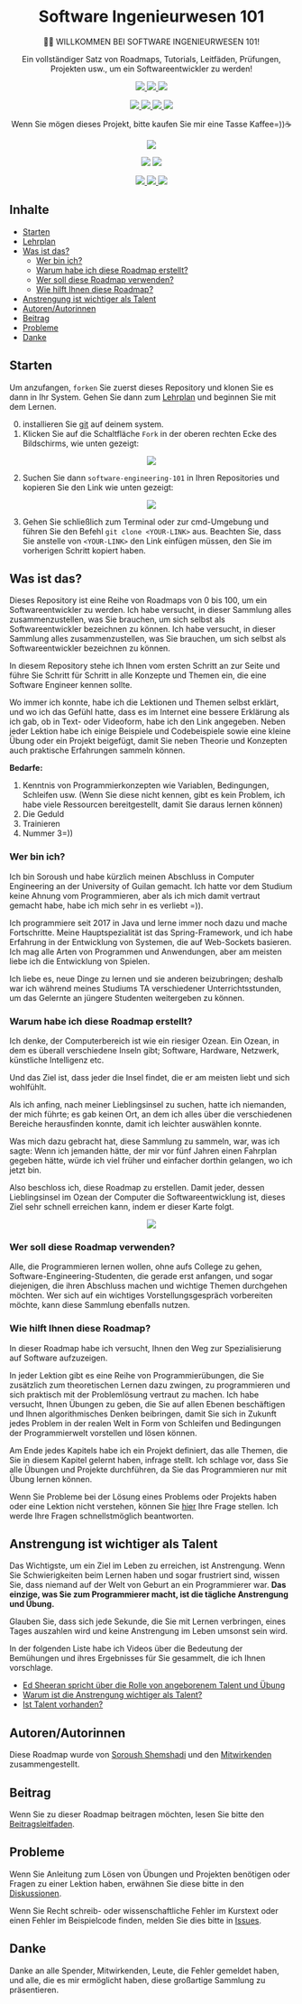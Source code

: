 <p align="center">
 <h1 align="center">Software Ingenieurwesen 101</h1>
 <p align="center">🧑‍💻 WILLKOMMEN BEI SOFTWARE INGENIEURWESEN 101!</p>
 <p align="center">Ein vollständiger Satz von Roadmaps, Tutorials, Leitfäden, Prüfungen, Projekten usw., um ein Softwareentwickler zu werden!</p>
</p>
<p align="center">
    <a href="https://github.com/shuoros/software-engineering-101/tree/main/contents">
      		<img src="https://badgify.thex.solutions/api/badge/link?title=0%20Lektionen&icon=book&size=m&bg=random" />
    </a>
    <a href="https://github.com/shuoros/software-engineering-101/tree/main/contents">
      		<img src="https://badgify.thex.solutions/api/badge/link?title=3%20Sprachen&icon=language&size=m&bg=random" />
    </a>
	  <a href="https://github.com/TheXSolutions/badgify/blob/main/LICENSE">
      		<img src="https://badgify.thex.solutions/api/badge/link?title=CC0-1.0&icon=scale-balanced&size=m&bg=random" />
    </a>
</p>
<p align="center">
    <a href="https://github.com/shuoros/software-engineering-101/issues/new/choose">
      		<img src="https://badgify.thex.solutions/api/badge/title?title=Probleme%20melden&bg=gray&size=m&theme=edge" />
    </a>
    <a href="https://github.com/shuoros/software-engineering-101/issues/new/choose">
      		<img src="https://badgify.thex.solutions/api/badge/title?title=Inhalt%20anfordern&bg=gray&size=m&theme=edge" />
    </a>
    <a href="#beitrag">
      		<img src="https://badgify.thex.solutions/api/badge/title?title=Beitragen&bg=gray&size=m&theme=edge" />
    </a>
    <a href="#inhalte">
      		<img src="https://badgify.thex.solutions/api/badge/title?title=Wie%20benutzt%20man&bg=gray&size=m&theme=edge" />
    </a>
</p>
<p align="center">
	Wenn Sie mögen dieses Projekt, bitte kaufen Sie mir eine Tasse Kaffee=))☕
</p>
<p align="center">
	<a href="https://commerce.coinbase.com/checkout/6e1472f5-3481-4949-84cf-a915e0cb8d0c)">
      		<img src="https://badgify.thex.solutions/api/badge/link?title=Spenden%20mit%20Crypto&icon=hand-holding-dollar&bg=ef730f&size=m&theme=edge" />
	</a>
</p>
<p align="center">
	<img src="https://badgify.thex.solutions/api/badge/icon?icon=heart&bg=fff&color=f23d96&size=s" /> <img src="https://badgify.thex.solutions/api/badge/icon?icon=peace&bg=fff&color=0286a9&size=s" />
</p>
<p align="center">
	<a href="https://github.com/shuoros/software-engineering-101/blob/main/README.md">
		<img src="https://badgify.thex.solutions/api/badge/link?title=ENGLISH&icon=flag.us&bg=254a79&size=m" />
	</a>
  <a href="https://github.com/shuoros/software-engineering-101/tree/main/README/DE.md">
		<img src="https://badgify.thex.solutions/api/badge/link?title=DEUTSCH&icon=flag.de&bg=fff&size=m" />
	</a>
    <a href="https://github.com/shuoros/software-engineering-101/tree/main/README/FA.md">
		<img src="https://badgify.thex.solutions/api/badge/link?title=%D9%BE%D8%A7%D8%B1%D8%B3%DB%8C&icon=flag.ir&bg=fff&size=m" />
	</a>
</p>

## Inhalte
- [Starten](#starten)
- [Lehrplan](https://github.com/shuoros/software-engineering-101/tree/main/syllabus/DE/README.md)
- [Was ist das?](#was-ist-das)
  - [Wer bin ich?](#wer-bin-ich)
  - [Warum habe ich diese Roadmap erstellt?](#warum-habe-ich-diese-roeadmap-erstellt)
  - [Wer soll diese Roadmap verwenden?](#wer-soll-diese-roadmap-verwenden)
  - [Wie hilft Ihnen diese Roadmap?](#wie-hillft-ihnen-diese-roadmap)
- [Anstrengung ist wichtiger als Talent](#anstrengung-ist-wichtiger-als-talent)
- [Autoren/Autorinnen](#autoren/autorinnen)
- [Beitrag](#beitrag)
- [Probleme](#probleme)
- [Danke](#danke)

## Starten
Um anzufangen, `forken` Sie zuerst dieses Repository und klonen Sie es dann in Ihr System. Gehen Sie dann zum [Lehrplan](https://github.com/shuoros/software-engineering-101/tree/main/syllabus/DE/README.md) und beginnen Sie mit dem Lernen.

0. installieren Sie [git](https://git-scm.com/downloads) auf deinem system.
1. Klicken Sie auf die Schaltfläche `Fork` in der oberen rechten Ecke des Bildschirms, wie unten gezeigt:

<p align="center">
  <img src="https://user-images.githubusercontent.com/45015114/176385309-cd358e30-e52e-498b-a7c1-6a8a214e71a1.png"/>
</p>

2. Suchen Sie dann `software-engineering-101` in Ihren Repositories und kopieren Sie den Link wie unten gezeigt:

<p align="center">
  <img src="https://user-images.githubusercontent.com/45015114/176386329-847f545e-06e4-4349-8895-b5e680b735f3.png"/>
</p>

3. Gehen Sie schließlich zum Terminal oder zur cmd-Umgebung und führen Sie den Befehl `git clone <YOUR-LINK>` aus. Beachten Sie, dass Sie anstelle von `<YOUR-LINK>` den Link einfügen müssen, den Sie im vorherigen Schritt kopiert haben.

## Was ist das?
Dieses Repository ist eine Reihe von Roadmaps von 0 bis 100, um ein Softwareentwickler zu werden. Ich habe versucht, in dieser Sammlung alles zusammenzustellen, was Sie brauchen, um sich selbst als Softwareentwickler bezeichnen zu können.
Ich habe versucht, in dieser Sammlung alles zusammenzustellen, was Sie brauchen, um sich selbst als Softwareentwickler bezeichnen zu können.

In diesem Repository stehe ich Ihnen vom ersten Schritt an zur Seite und führe Sie Schritt für Schritt in alle Konzepte und Themen ein, die eine Software Engineer kennen sollte.

Wo immer ich konnte, habe ich die Lektionen und Themen selbst erklärt, und wo ich das Gefühl hatte, dass es im Internet eine bessere Erklärung als ich gab, ob in Text- oder Videoform, habe ich den Link angegeben.
Neben jeder Lektion habe ich einige Beispiele und Codebeispiele sowie eine kleine Übung oder ein Projekt beigefügt, damit Sie neben Theorie und Konzepten auch praktische Erfahrungen sammeln können.

**Bedarfe:**
1. Kenntnis von Programmierkonzepten wie Variablen, Bedingungen, Schleifen usw. (Wenn Sie diese nicht kennen, gibt es kein Problem, ich habe viele Ressourcen bereitgestellt, damit Sie daraus lernen können)
2. Die Geduld
3. Trainieren
4. Nummer 3=))

### Wer bin ich?
Ich bin Soroush und habe kürzlich meinen Abschluss in Computer Engineering an der University of Guilan gemacht. Ich hatte vor dem Studium keine Ahnung vom Programmieren, aber als ich mich damit vertraut gemacht habe, habe ich mich sehr in es verliebt =)).

Ich programmiere seit 2017 in Java und lerne immer noch dazu und mache Fortschritte. Meine Hauptspezialität ist das Spring-Framework, und ich habe Erfahrung in der Entwicklung von Systemen, die auf Web-Sockets basieren. Ich mag alle Arten von Programmen und Anwendungen, aber am meisten liebe ich die Entwicklung von Spielen.

Ich liebe es, neue Dinge zu lernen und sie anderen beizubringen; deshalb war ich während meines Studiums TA verschiedener Unterrichtsstunden, um das Gelernte an jüngere Studenten weitergeben zu können.

### Warum habe ich diese Roadmap erstellt?
Ich denke, der Computerbereich ist wie ein riesiger Ozean. Ein Ozean, in dem es überall verschiedene Inseln gibt; Software, Hardware, Netzwerk, künstliche Intelligenz etc.

Und das Ziel ist, dass jeder die Insel findet, die er am meisten liebt und sich wohlfühlt.

Als ich anfing, nach meiner Lieblingsinsel zu suchen, hatte ich niemanden, der mich führte; es gab keinen Ort, an dem ich alles über die verschiedenen Bereiche herausfinden konnte, damit ich leichter auswählen konnte.

Was mich dazu gebracht hat, diese Sammlung zu sammeln, war, was ich sagte: Wenn ich jemanden hätte, der mir vor fünf Jahren einen Fahrplan gegeben hätte, würde ich viel früher und einfacher dorthin gelangen, wo ich jetzt bin.

Also beschloss ich, diese Roadmap zu erstellen. Damit jeder, dessen Lieblingsinsel im Ozean der Computer die Softwareentwicklung ist, dieses Ziel sehr schnell erreichen kann, indem er dieser Karte folgt.

<p align="center">
  <img src="https://user-images.githubusercontent.com/45015114/176987929-b86f6111-2ded-4e12-9cce-c2e3e86cab5f.jpg"/>
</p>

### Wer soll diese Roadmap verwenden?
Alle, die Programmieren lernen wollen, ohne aufs College zu gehen, Software-Engineering-Studenten, die gerade erst anfangen, und sogar diejenigen, die ihren Abschluss machen und wichtige Themen durchgehen möchten. Wer sich auf ein wichtiges Vorstellungsgespräch vorbereiten möchte, kann diese Sammlung ebenfalls nutzen.

### Wie hilft Ihnen diese Roadmap?
In dieser Roadmap habe ich versucht, Ihnen den Weg zur Spezialisierung auf Software aufzuzeigen.

In jeder Lektion gibt es eine Reihe von Programmierübungen, die Sie zusätzlich zum theoretischen Lernen dazu zwingen, zu programmieren und sich praktisch mit der Problemlösung vertraut zu machen. Ich habe versucht, Ihnen Übungen zu geben, die Sie auf allen Ebenen beschäftigen und Ihnen algorithmisches Denken beibringen, damit Sie sich in Zukunft jedes Problem in der realen Welt in Form von Schleifen und Bedingungen der Programmierwelt vorstellen und lösen können.

Am Ende jedes Kapitels habe ich ein Projekt definiert, das alle Themen, die Sie in diesem Kapitel gelernt haben, infrage stellt. Ich schlage vor, dass Sie alle Übungen und Projekte durchführen, da Sie das Programmieren nur mit Übung lernen können.

Wenn Sie Probleme bei der Lösung eines Problems oder Projekts haben oder eine Lektion nicht verstehen, können Sie [hier](https://github.com/shuoros/software-engineering-101/discussions) Ihre Frage stellen. Ich werde Ihre Fragen schnellstmöglich beantworten.

## Anstrengung ist wichtiger als Talent
Das Wichtigste, um ein Ziel im Leben zu erreichen, ist Anstrengung. Wenn Sie Schwierigkeiten beim Lernen haben und sogar frustriert sind, wissen Sie, dass niemand auf der Welt von Geburt an ein Programmierer war.
**Das einzige, was Sie zum Programmierer macht, ist die tägliche Anstrengung und Übung.**

Glauben Sie, dass sich jede Sekunde, die Sie mit Lernen verbringen, eines Tages auszahlen wird und keine Anstrengung im Leben umsonst sein wird.

In der folgenden Liste habe ich Videos über die Bedeutung der Bemühungen und ihres Ergebnisses für Sie gesammelt, die ich Ihnen vorschlage.

- [Ed Sheeran spricht über die Rolle von angeborenem Talent und Übung](https://www.youtube.com/watch?v=flkjMuaKYQU)
- [Warum ist die Anstrengung wichtiger als Talent?](https://www.youtube.com/watch?v=iAK5wMzRXAI)
- [Ist Talent vorhanden?](https://www.youtube.com/watch?v=KXVlv1yHBn8)

## Autoren/Autorinnen
Diese Roadmap wurde von [Soroush Shemshadi](https://shuoros.github.io) und den [Mitwirkenden](https://github.com/shuoros/software-engineering-101/blob/main/CONTRIBUTORS.md) zusammengestellt.

## Beitrag
Wenn Sie zu dieser Roadmap beitragen möchten, lesen Sie bitte den [Beitragsleitfaden](https://github.com/shuoros/software-engineering-101/blob/main/CONTRIBUTE.md).

## Probleme
Wenn Sie Anleitung zum Lösen von Übungen und Projekten benötigen oder Fragen zu einer Lektion haben, erwähnen Sie diese bitte in den [Diskussionen](https://github.com/shuoros/software-engineering-101/discussions).

Wenn Sie Recht schreib- oder wissenschaftliche Fehler im Kurstext oder einen Fehler im Beispielcode finden, melden Sie dies bitte in [Issues](https://github.com/shuoros/software-engineering-101/issues).

## Danke
Danke an alle Spender, Mitwirkenden, Leute, die Fehler gemeldet haben, und alle, die es mir ermöglicht haben, diese großartige Sammlung zu präsentieren.

